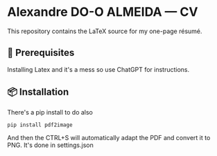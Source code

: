 # Alexandre DO-O ALMEIDA — CV

This repository contains the LaTeX source for my one-page résumé.

## 🧰 Prerequisites

Installing Latex and it's a mess so use ChatGPT for instructions.

## 📦 Installation

There's a pip install to do also

```bash
pip install pdf2image
```

And then the CTRL+S will automatically adapt the PDF and convert it to PNG. It's done in settings.json
